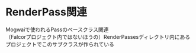 # RenderPass関連

Mogwaiで使われるPassのベースクラス関連  
（Falcorプロジェクト内ではないほうの）RenderPassesディレクトリ内にあるプロジェクトでこのサブクラスが作られている  


<!--stackedit_data:
eyJoaXN0b3J5IjpbMTE0MzczMzgyNSwyMzg1MjUwMCw3Njg4ND
g4MzUsLTI2NzAzODMwOSw3MzA5OTgxMTZdfQ==
-->